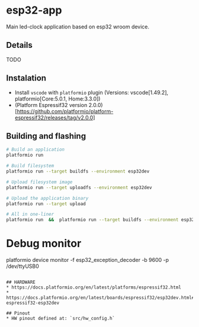 # esp32-app
Main led-clock application based on esp32 wroom device.

## Details
TODO

## Instalation
* Install `vscode` with `platformio` plugin (Versions: vscode[1.49.2], platformio[Core:5.0.1, Home:3.3.0])
* (Platform Espressif32 version 2.0.0)[https://github.com/platformio/platform-espressif32/releases/tag/v2.0.0]


## Building and flashing
```sh
# Build an application
platformio run

# Build filesystem
platformio run --target buildfs --environment esp32dev

# Upload filesystem image
platformio run --target uploadfs --environment esp32dev

# Upload the application binary
platformio run --target upload

# All in one-liner
platformio run  &&  platformio run --target buildfs --environment esp32dev  &&  platformio run --target uploadfs --environment esp32dev  &&  platformio run --target upload
```

# Debug monitor
platformio device monitor -f esp32_exception_decoder -b 9600 -p /dev/ttyUSB0
```

## HARDWARE
* https://docs.platformio.org/en/latest/platforms/espressif32.html
* https://docs.platformio.org/en/latest/boards/espressif32/esp32dev.html#board-espressif32-esp32dev

## Pinout
* HW pinout defined at: `src/hw_config.h`
